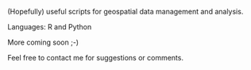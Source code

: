 (Hopefully) useful scripts for geospatial data management and analysis.

Languages: R and Python

More coming soon ;-)

Feel free to contact me for suggestions or comments.
